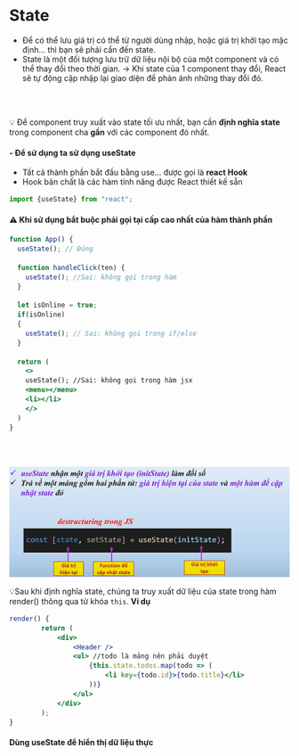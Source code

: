 # State
- Để có thể lưu giá trị có thể từ người dùng nhập, hoặc giá trị khởi 
tạo mặc định... thì bạn sẽ phải cần đến state.  
- State là một đối tượng lưu trữ dữ liệu nội bộ của một component và có thể thay đổi
theo thời gian. 
→ Khi state của 1 component thay đổi, React sẽ tự động cập nhập lại giao diện để
phản ánh những thay đổi đó.    

<br><br>

💡 Để component truy xuất vào state tối ưu nhất, bạn cần **định nghĩa state** trong 
component cha **gần** với các component đó nhất.  

#### - Để sử dụng ta sử dụng **useState**
- Tất cả thành phần bắt đầu bằng use... được gọi là **react Hook**  
- Hook bản chất là các hàm tính năng được React thiết kế sẵn  

```js
import {useState} from "react";
```
    
#### ⚠ Khi sử dụng bắt buộc phải gọi tại cấp cao nhất của hàm thành phần
```jsx
function App() {
  useState(); // Đúng

  function handleClick(ten) {
    useState(); //Sai: không gọi trong hàm
  }

  let isOnline = true;
  if(isOnline) 
  { 
    useState(); // Sai: không gọi trong if/else 
  }

  return (
    <>
    useState(); //Sai: không gọi trong hàm jsx
    <menu></menu>
    <li></li>
    </>
  )
}
```  
<br><br>

![alt text](useState.png)
  

💡Sau khi định nghĩa state, chúng ta truy xuất dữ liệu của state trong hàm render() thông 
qua từ khóa `this`.
**Ví dụ** 
```jsx
render() { 
        return ( 
            <div> 
                <Header /> 
                <ul> //todo là mảng nên phải duyệt
                    {this.state.todos.map(todo => ( 
                        <li key={todo.id}>{todo.title}</li> 
                    ))} 
                </ul> 
            </div> 
        ); 
}
```
#### Dùng useState để hiển thị dữ liệu thực









